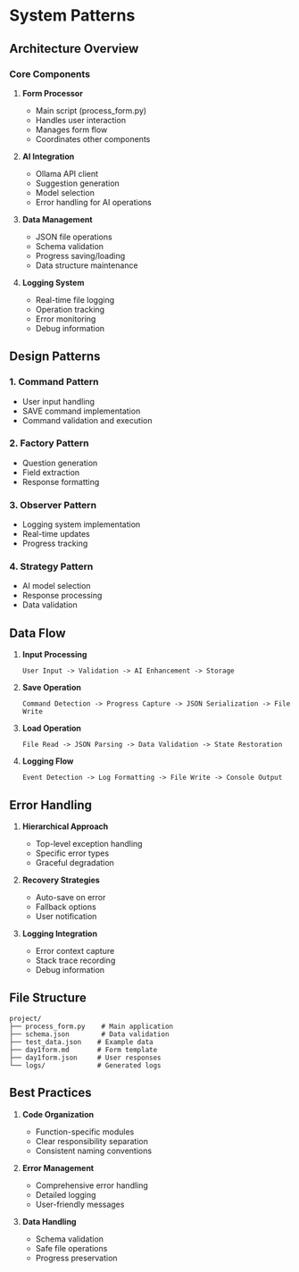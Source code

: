 # System Patterns

## Architecture Overview

### Core Components
1. **Form Processor**
   - Main script (process_form.py)
   - Handles user interaction
   - Manages form flow
   - Coordinates other components

2. **AI Integration**
   - Ollama API client
   - Suggestion generation
   - Model selection
   - Error handling for AI operations

3. **Data Management**
   - JSON file operations
   - Schema validation
   - Progress saving/loading
   - Data structure maintenance

4. **Logging System**
   - Real-time file logging
   - Operation tracking
   - Error monitoring
   - Debug information

## Design Patterns

### 1. Command Pattern
- User input handling
- SAVE command implementation
- Command validation and execution

### 2. Factory Pattern
- Question generation
- Field extraction
- Response formatting

### 3. Observer Pattern
- Logging system implementation
- Real-time updates
- Progress tracking

### 4. Strategy Pattern
- AI model selection
- Response processing
- Data validation

## Data Flow
1. **Input Processing**
   ```
   User Input -> Validation -> AI Enhancement -> Storage
   ```

2. **Save Operation**
   ```
   Command Detection -> Progress Capture -> JSON Serialization -> File Write
   ```

3. **Load Operation**
   ```
   File Read -> JSON Parsing -> Data Validation -> State Restoration
   ```

4. **Logging Flow**
   ```
   Event Detection -> Log Formatting -> File Write -> Console Output
   ```

## Error Handling
1. **Hierarchical Approach**
   - Top-level exception handling
   - Specific error types
   - Graceful degradation

2. **Recovery Strategies**
   - Auto-save on error
   - Fallback options
   - User notification

3. **Logging Integration**
   - Error context capture
   - Stack trace recording
   - Debug information

## File Structure
```
project/
├── process_form.py    # Main application
├── schema.json        # Data validation
├── test_data.json    # Example data
├── day1form.md       # Form template
├── day1form.json     # User responses
└── logs/             # Generated logs
```

## Best Practices
1. **Code Organization**
   - Function-specific modules
   - Clear responsibility separation
   - Consistent naming conventions

2. **Error Management**
   - Comprehensive error handling
   - Detailed logging
   - User-friendly messages

3. **Data Handling**
   - Schema validation
   - Safe file operations
   - Progress preservation
